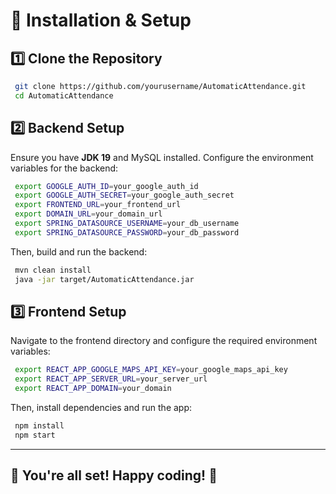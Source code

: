 # 📌 Installation & Setup

## 1️⃣ Clone the Repository
```sh
 git clone https://github.com/yourusername/AutomaticAttendance.git
 cd AutomaticAttendance
```

## 2️⃣ Backend Setup
Ensure you have **JDK 19** and MySQL installed. Configure the environment variables for the backend:

```sh
 export GOOGLE_AUTH_ID=your_google_auth_id
 export GOOGLE_AUTH_SECRET=your_google_auth_secret
 export FRONTEND_URL=your_frontend_url
 export DOMAIN_URL=your_domain_url
 export SPRING_DATASOURCE_USERNAME=your_db_username
 export SPRING_DATASOURCE_PASSWORD=your_db_password
```

Then, build and run the backend:
```sh
 mvn clean install
 java -jar target/AutomaticAttendance.jar
```

## 3️⃣ Frontend Setup
Navigate to the frontend directory and configure the required environment variables:

```sh
 export REACT_APP_GOOGLE_MAPS_API_KEY=your_google_maps_api_key
 export REACT_APP_SERVER_URL=your_server_url
 export REACT_APP_DOMAIN=your_domain
```

Then, install dependencies and run the app:
```sh
 npm install
 npm start
```

---


## 🎯 You're all set! Happy coding! 🚀

